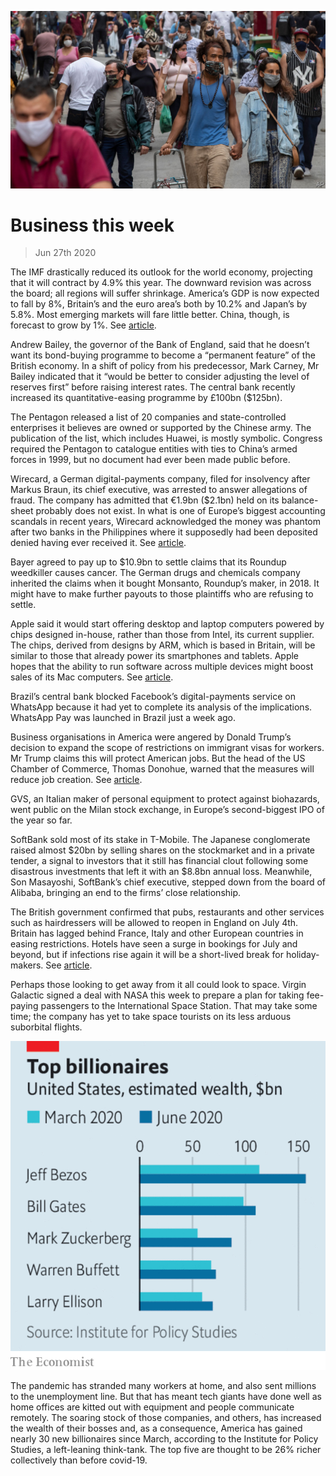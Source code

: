 ![](./images/20200627_WWP501.jpg)

# Business this week

> Jun 27th 2020

The IMF drastically reduced its outlook for the world economy, projecting that it will contract by 4.9% this year. The downward revision was across the board; all regions will suffer shrinkage. America’s GDP is now expected to fall by 8%, Britain’s and the euro area’s both by 10.2% and Japan’s by 5.8%. Most emerging markets will fare little better. China, though, is forecast to grow by 1%. See [article](https://www.economist.com//node/21788601).

Andrew Bailey, the governor of the Bank of England, said that he doesn’t want its bond-buying programme to become a “permanent feature” of the British economy. In a shift of policy from his predecessor, Mark Carney, Mr Bailey indicated that it “would be better to consider adjusting the level of reserves first” before raising interest rates. The central bank recently increased its quantitative-easing programme by £100bn ($125bn).

The Pentagon released a list of 20 companies and state-controlled enterprises it believes are owned or supported by the Chinese army. The publication of the list, which includes Huawei, is mostly symbolic. Congress required the Pentagon to catalogue entities with ties to China’s armed forces in 1999, but no document had ever been made public before.

Wirecard, a German digital-payments company, filed for insolvency after Markus Braun, its chief executive, was arrested to answer allegations of fraud. The company has admitted that €1.9bn ($2.1bn) held on its balance-sheet probably does not exist. In what is one of Europe’s biggest accounting scandals in recent years, Wirecard acknowledged the money was phantom after two banks in the Philippines where it supposedly had been deposited denied having ever received it. See [article](https://www.economist.com//leaders/2020/06/24/wirecards-scandal-shows-the-benefits-of-short-sellers).

Bayer agreed to pay up to $10.9bn to settle claims that its Roundup weedkiller causes cancer. The German drugs and chemicals company inherited the claims when it bought Monsanto, Roundup’s maker, in 2018. It might have to make further payouts to those plaintiffs who are refusing to settle.

Apple said it would start offering desktop and laptop computers powered by chips designed in-house, rather than those from Intel, its current supplier. The chips, derived from designs by ARM, which is based in Britain, will be similar to those that already power its smartphones and tablets. Apple hopes that the ability to run software across multiple devices might boost sales of its Mac computers. See [article](https://www.economist.com//business/2020/06/27/why-apples-developers-are-cross).

Brazil’s central bank blocked Facebook’s digital-payments service on WhatsApp because it had yet to complete its analysis of the implications. WhatsApp Pay was launched in Brazil just a week ago.

Business organisations in America were angered by Donald Trump’s decision to expand the scope of restrictions on immigrant visas for workers. Mr Trump claims this will protect American jobs. But the head of the US Chamber of Commerce, Thomas Donohue, warned that the measures will reduce job creation. See [article](https://www.economist.com//node/21788547).

GVS, an Italian maker of personal equipment to protect against biohazards, went public on the Milan stock exchange, in Europe’s second-biggest IPO of the year so far.

SoftBank sold most of its stake in T-Mobile. The Japanese conglomerate raised almost $20bn by selling shares on the stockmarket and in a private tender, a signal to investors that it still has financial clout following some disastrous investments that left it with an $8.8bn annual loss. Meanwhile, Son Masayoshi, SoftBank’s chief executive, stepped down from the board of Alibaba, bringing an end to the firms’ close relationship.

The British government confirmed that pubs, restaurants and other services such as hairdressers will be allowed to reopen in England on July 4th. Britain has lagged behind France, Italy and other European countries in easing restrictions. Hotels have seen a surge in bookings for July and beyond, but if infections rise again it will be a short-lived break for holiday-makers. See [article](https://www.economist.com//britain/2020/06/27/england-leaves-lockdown).

Perhaps those looking to get away from it all could look to space. Virgin Galactic signed a deal with NASA this week to prepare a plan for taking fee-paying passengers to the International Space Station. That may take some time; the company has yet to take space tourists on its less arduous suborbital flights.

![](./images/20200627_WWC216.png)

The pandemic has stranded many workers at home, and also sent millions to the unemployment line. But that has meant tech giants have done well as home offices are kitted out with equipment and people communicate remotely. The soaring stock of those companies, and others, has increased the wealth of their bosses and, as a consequence, America has gained nearly 30 new billionaires since March, according to the Institute for Policy Studies, a left-leaning think-tank. The top five are thought to be 26% richer collectively than before covid-19.
